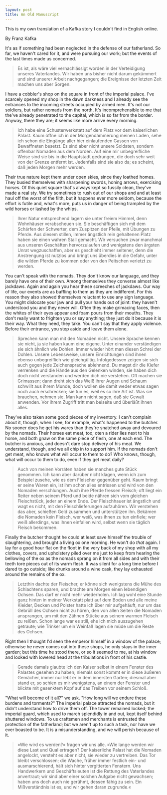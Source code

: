 ```yaml
---              
layout: post
title: An Old Manuscript
---
```


This is my own translation of a Kafka story I couldn't find in English online.

<!--more-->

By Franz Kafka

It's as if something had been neglected in the defense of our fatherland. So far, we haven't cared for it, and were pursuing our work; but the events of the last times made us concerned. 

> Es ist, als wäre viel vernachlässigt worden in der Verteidigung unseres Vaterlandes. Wir haben uns bisher nicht darum gekümmert und sind unserer Arbeit nachgegangen; die Ereignisse der letzten Zeit machen uns aber Sorgen.

I have a cobbler's shop on the square in front of the imperial palace. I've scarcely opened my shop in the dawn darkness and I already see the entrances to the incoming streets occupied by armed men. It's not our soldiers, but rather nomads from the north. It's incomprehensible to me that the've already penetrated to the capital, which is so far from the border. Anyway, there they are; it seems like more arrive every morning.

> Ich habe eine Schusterwerkstatt auf dem Platz vor dem kaiserlichen Palast. Kaum öffne ich in der Morgendämmerung meinen Laden, sehe ich schon die Eingänge aller hier einlaufenden Gassen von Bewaffneten besetzt. Es sind aber nicht unsere Soldaten, sondern offenbar Nomaden aus dem Norden. Auf eine mir unbegreifliche Weise sind sie bis in die Hauptstadt gedrungen, die doch sehr weit von der Grenze entfernt ist. Jedenfalls sind sie also da; es scheint, daß jeden Morgen mehr werden.

Their true nature kept them under open skies, since they loathed homes. They busied themselves with sharpening swords, honing arrows, exercising horses. Of this quiet square that's always kept so fussily clean, they've made a real sty. We try sometimes to rush out of our shops and and at least haul off the worst of the filth, but it happens ever more seldom, because the effort is futile and, what's more, puts us in danger of being trampled by the wild horses or lashed by the whips. 

> Ihrer Natur entsprechend lagern sie unter freiem Himmel, denn Wohnhäuser verabscheuen sie. Sie beschäftigen sich mit dem Schärfen der Schwerter, dem Zuspitzen der Pfeile, mit Übungen zu Pferde. Aus diesem stillen, immer ängstlich rein gehaltenen Platz haben sie einen wahren Stall gemacht. Wir versuchen zwar manchmal aus unseren Geschäften hervorzulaufen und wenigstens den ärgsten Unrat wegzuschaffen, aber es geschieht immer seltener, denn die Anstrengung ist nutzlos und bringt uns überdies in die Gefahr, unter die wilden Pferde zu kommen oder von den Peitschen verletzt zu werden.

You can't speak with the nomads. They don't know our language, and they barely have one of their own. Among themselves they converse almost like jackdaws. Again and again you hear these screeches of jackdaws. Our way of life, our events are as baffling to them as they are indifferent. For this reason they also showed themselves reluctant to use any sign language. You might dislocate your jaw and pull your hands out of joint: they haven't understood you and they never will. Often they make grimacing faces, then the whites of their eyes appear and foam pours from their mouths. They don't really want to frighten you or say anything; they just do it because it is their way. What they need, they take. You can't say that they apply violence. Before their entrance, you step aside and leave them alone. 

> Sprechen kann man mit den Nomaden nicht. Unsere Sprache kennen sie nicht, ja sie haben kaum eine eigene. Unter einander verständigen sie sich ähnlich wie Dohlen. Immer wieder hört man diesen Schrei der Dohlen. Unsere Lebensweise, unsere Einrichtungen sind ihnen ebenso unbegreiflich wie gleichgültig. Infolgedessen zeigen sie sich auch gegen jede Zeichensprache ablehnend. Du magst dir die Kiefer verrenken und die Hände aus den Gelenken winden, sie haben dich doch nicht verstanden und werden dich nie verstehen. Oft machen sie Grimassen; dann dreht sich das Weiß ihrer Augen und Schaum schwillt aus ihrem Munde, doch wollen sie damit weder etwas sagen noch auch erschrecken; sie tun es, weil es so ihre Art ist. Was sie brauchen, nehmen sie. Man kann nicht sagen, daß sie Gewalt anwenden. Vor ihrem Zugriff tritt man beiseite und überläßt ihnen alles.

They've also taken some good pieces of my inventory. I can't complain about it, though, when I see, for example, what's happened to the butcher. No sooner does he get his wares than they're snatched away and devoured by the nomads. Their horses eat meat, too; oten a rider lies next to his horse, and both gnaw on the same piece of flesh, one at each end. The butcher is anxious, and doesn't dare stop delivery of his meat. We understand, though, and we all chip in to support him. If the nomads don't get meat, who knows what will occur to them to do? Who knows, though, what will occur to them to do, even if they get meat daily? 

> Auch von meinen Vorräten haben sie manches gute Stück genommen. Ich kann aber darüber nicht klagen, wenn ich zum Beispiel zusehe, wie es dem Fleischer gegenüber geht. Kaum bringt er seine Waren ein, ist ihm schon alles entrissen und wird von den Nomaden verschlungen. Auch ihre Pferde fressen Fleisch; oft liegt ein Reiter neben seinem Pferd und beide nähren sich vom gleichen Fleischstück, jeder an einem Ende. Der Fleischhauer ist ängstlich und wagt es nicht, mit den Fleischlieferungen aufzuhören. Wir verstehen das aber, schießen Geld zusammen und unterstützen ihn. Bekämen die Nomaden kein Fleisch, wer weiß, was ihnen zu tun einfiele; wer weiß allerdings, was ihnen einfallen wird, selbst wenn sie täglich Fleisch bekommen.

Finally the butcher thought he could at least save himself the trouble of slaughtering, and brought a living ox one morning. He won't do _that_ again. I lay for a good hour flat on the floot in the very back of my shop with all my clothes, covers, and upholstery piled over me just to keep from hearing the bellowing of the ox as the nomads sprang on it from all sides and with their teeth tore pieces out of its warm flesh. It was silent for a long time before I dared to go outside; like drunks around a wine cask, they lay exhausted around the remains of the ox.

> Letzthin dachte der Fleischer, er könne sich wenigstens die Mühe des Schlachtens sparen, und brachte am Morgen einen lebendigen Ochsen. Das darf er nicht mehr wiederholen. Ich lag wohl eine Stunde ganz hinten in meiner Werkstatt platt auf dem Boden und alle meine Kleider, Decken und Polster hatte ich über mir aufgehäuft, nur um das Gebrüll des Ochsen nicht zu hören, den von allen Seiten die Nomaden ansprangen, um mit den Zähnen Stücke aus seinem warmen Fleisch zu reißen. Schon lange war es still, ehe ich mich auszugehen getraute; wie Trinker um ein Weinfaß lagen sie müde um die Reste des Ochsen.

Right then I thought I'd seen the emperor himself in a window of the palace; otherwise he never comes out into these shops, he only stays in the inner garden; but this time he stood there, or so it seemed to me, at his window and looked with lowered head at the tribulations in front of his castle. 

> Gerade damals glaubte ich den Kaiser selbst in einem Fenster des Palastes gesehen zu haben; niemals sonst kommt er in diese äußeren Gemächer, immer nur lebt er in dem innersten Garten; diesmal aber stand er, so schien es mir wenigstens, an einem der Fenster und blickte mit gesenktem Kopf auf das Treiben vor seinem Schloß.

"What will become of it all?" we ask. "How long will we endure these burdens and torments?" The imperial palace attracted the nomads, but it didn't understand how to drive them off. The tower remained locked; the imperial guard, which used to march splendidly in and out, kept itself behind shuttered windows. To us craftsmen and merchants is entrusted the protection of the fatherland; but we aren't up to such a task, nor have we ever boasted to be. It is a misunderstanding, and we will perish because of it.

> »Wie wird es werden?« fragen wir uns alle. »Wie lange werden wir diese Last und Qual ertragen? Der kaiserliche Palast hat die Nomaden angelockt, versteht es aber nicht, sie wieder zu vertreiben. Das Tor bleibt verschlossen; die Wache, früher immer festlich ein- und ausmarschierend, hält sich hinter vergitterten Fenstern. Uns Handwerkern und Geschäftsleuten ist die Rettung des Vaterlandes anvertraut; wir sind aber einer solchen Aufgabe nicht gewachsen; haben uns doch auch nie gerühmt, dessen fähig zu sein. Ein Mißverständnis ist es, und wir gehen daran zugrunde.«
